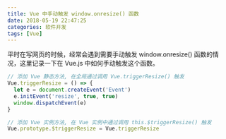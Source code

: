 ```yaml
---
title: Vue 中手动触发 window.onresize() 函数
date: 2018-05-19 22:47:25
categories: 软件开发
tags: [Vue]
---
```

平时在写网页的时候，经常会遇到需要手动触发 window.onresize() 函数的情况，这里记录一下在 Vue.js 中如何手动触发这个函数。

``` JavaScript
// 添加 Vue 静态方法, 在全局通过调用 Vue.triggerResize() 触发
Vue.triggerResize = () => {
  let e = document.createEvent('Event')
  e.initEvent('resize', true, true)
  window.dispatchEvent(e)
}

// 添加 Vue 实例方法, 在 Vue 实例中通过调用 this.$triggerResize() 触发
Vue.prototype.$triggerResize = Vue.triggerResize
```
